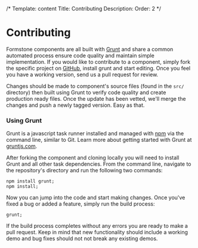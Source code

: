 /*
Template: content
Title: Contributing
Description:
Order: 2
*/

# Contributing

Formstone components are all built with [Grunt](http://gruntjs.com/) and share a common automated process ensure code quality and maintain simple implementation. If you would like to contribute to a component, simply fork the specific project on [GitHub](http://www.github.com/), install grunt and start editing. Once you feel you have a working version, send us a pull request for review.

Changes should be made to component's source files (found in the <code>src/</code> directory) then built using Grunt to verify code quality and create production ready files. Once the update has been vetted, we'll merge the changes and push a newly tagged version. Easy as that.

### Using Grunt

Grunt is a javascript task runner installed and managed with [npm](https://npmjs.org/) via the command line, similar to Git. Learn more about getting started with Grunt at [gruntjs.com](http://gruntjs.com/getting-started).

After forking the component and cloning locally you will need to install Grunt and all other task dependencies. From the command line, navigate to the repository's directory and run the following two commands:

<pre class="example"><code>npm install grunt;
npm install;</code></pre>

Now you can jump into the code and start making changes. Once you've fixed a bug or added a feature, simply run the build process:

<pre class="example"><code>grunt;</code></pre>

If the build process completes without any errors you are ready to make a pull request. Keep in mind that new functionality should include a working demo and bug fixes should not not break any existing demos.